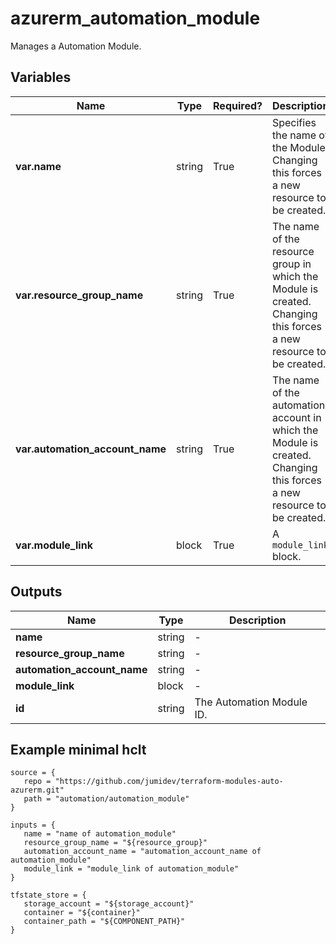# azurerm_automation_module

Manages a Automation Module.

## Variables

| Name | Type | Required? |  Description |
| ---- | ---- | --------- |  ----------- |
| **var.name** | string | True | Specifies the name of the Module. Changing this forces a new resource to be created. | 
| **var.resource_group_name** | string | True | The name of the resource group in which the Module is created. Changing this forces a new resource to be created. | 
| **var.automation_account_name** | string | True | The name of the automation account in which the Module is created. Changing this forces a new resource to be created. | 
| **var.module_link** | block | True | A `module_link` block. | 



## Outputs

| Name | Type | Description |
| ---- | ---- | --------- | 
| **name** | string  | - | 
| **resource_group_name** | string  | - | 
| **automation_account_name** | string  | - | 
| **module_link** | block  | - | 
| **id** | string  | The Automation Module ID. | 

## Example minimal hclt

```hcl
source = {
   repo = "https://github.com/jumidev/terraform-modules-auto-azurerm.git" 
   path = "automation/automation_module" 
}

inputs = {
   name = "name of automation_module" 
   resource_group_name = "${resource_group}" 
   automation_account_name = "automation_account_name of automation_module" 
   module_link = "module_link of automation_module" 
}

tfstate_store = {
   storage_account = "${storage_account}" 
   container = "${container}" 
   container_path = "${COMPONENT_PATH}" 
}


```